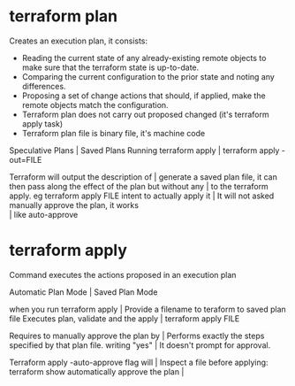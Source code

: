 # terraform plan

Creates an execution plan, it consists:
- Reading the current state of any already-existing remote objects to make sure that the terraform state is up-to-date.
- Comparing the current configuration to the prior state and noting any differences.
- Proposing a set of change actions that should, if applied, make the remote objects match the configuration.
- Terraform plan does not carry out proposed changed (it's terraform apply task)
- Terraform plan file is binary file, it's machine code

Speculative Plans                           |   Saved Plans
Running terraform apply                     |   terraform apply -out=FILE    

Terraform will output the description of    |   generate a saved plan file, it can then pass along
the effect of the plan but without any      |   to the terraform apply. eg terraform apply FILE
intent to actually apply it                 |   It will not asked manually approve the plan, it works       
                                            |   like auto-approve


# terraform apply
Command executes the actions proposed in an execution plan

Automatic Plan Mode                         |   Saved Plan Mode

when you run terraform apply                |   Provide a filename to teraform to saved plan file
Executes plan, validate and the apply       |   terraform apply FILE

Requires to manually approve the plan by    |   Performs exactly the steps specified by that plan file.
writing "yes"                               |   It doesn't prompt for approval.

Terraform apply -auto-approve flag will     |   Inspect a file before applying: terraform show
automatically approve the plan              | 


